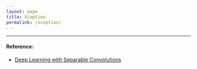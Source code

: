 ```yaml
---
layout: page
title: Xception
permalink: /xception/
---
```


------

#### Reference:
* [Deep Learning with Separable Convolutions](https://arxiv.org/abs/1610.02357)
